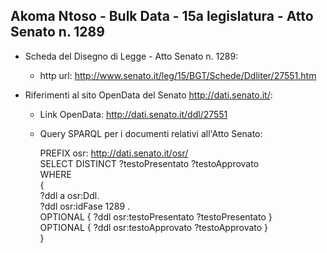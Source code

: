 ## Akoma Ntoso - Bulk Data - 15a legislatura - Atto Senato n. 1289 ##

* Scheda del Disegno di Legge - Atto Senato n. 1289:
	* http url: http://www.senato.it/leg/15/BGT/Schede/Ddliter/27551.htm

* Riferimenti al sito OpenData del Senato http://dati.senato.it/:
	* Link OpenData: http://dati.senato.it/ddl/27551
	* Query SPARQL per i documenti relativi all'Atto Senato:

        PREFIX osr: <http://dati.senato.it/osr/>  
		SELECT DISTINCT ?testoPresentato ?testoApprovato  
		WHERE  
		{  
		    ?ddl a osr:Ddl.  
		    ?ddl osr:idFase 1289 .  
		    OPTIONAL { ?ddl osr:testoPresentato ?testoPresentato }  
		    OPTIONAL { ?ddl osr:testoApprovato ?testoApprovato }  
		}
		